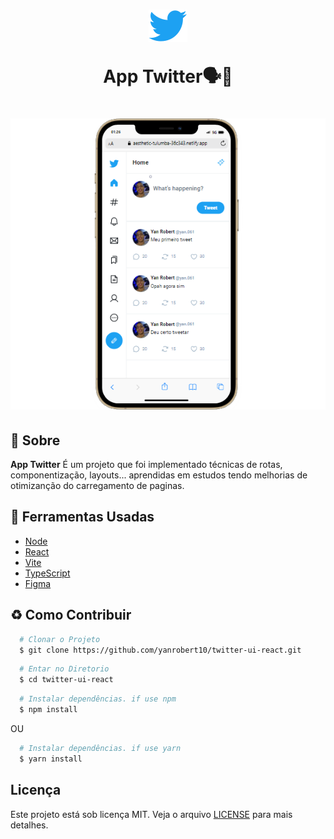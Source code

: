 <h1 align="center">
    <img src="./src/assets/logo-twitter.svg">
    <p>App Twitter🗣️📱</p>


</h1>

<h1 align="center">
    <a href="https://twitter-app-clone-yan.netlify.app/">
    <img src="./src/assets/image/preview.PNG"target="_blank" style="width: 40rem; height: auto;" alt="Influencer">
    </a>
</h1>

## 📕 Sobre

**App Twitter** É um projeto que foi implementado técnicas de rotas, componentização, layouts... aprendidas em estudos tendo melhorias de otimizanção do carregamento de paginas.

## 🔨 Ferramentas Usadas

- [Node](https://nodejs.org/en)
- [React](https://react.dev/)
- [Vite](https://vitejs.dev/)
- [TypeScript](https://www.typescriptlang.org/)
- [Figma](https://www.figma.com/community/file/1202694130789327431/twitter-ui)

## ♻️ Como Contribuir

```bash
  # Clonar o Projeto
  $ git clone https://github.com/yanrobert10/twitter-ui-react.git

```

```bash
  # Entar no Diretorio
  $ cd twitter-ui-react

```

```bash
  # Instalar dependências. if use npm
  $ npm install

```

<p>OU</p>

```bash
  # Instalar dependências. if use yarn
  $ yarn install
```

## Licença
 Este projeto está sob licença MIT. Veja o arquivo
[LICENSE](./LICENSE) para mais detalhes.